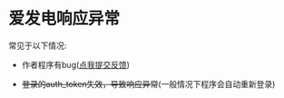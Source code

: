 # 爱发电响应异常

常见于以下情况:

* 作者程序有bug([点我提交反馈](https://github.com/sun589/AfdianBot-Core/issues))

* ~~登录的auth_token失效，导致响应异常~~(一般情况下程序会自动重新登录)
